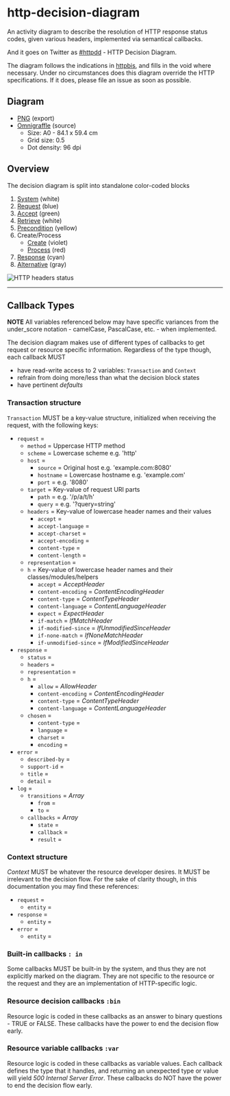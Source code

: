 # http-decision-diagram

An activity diagram to describe the resolution of HTTP response status codes, given various headers, implemented via semantical callbacks.

And it goes on Twitter as [#httpdd](https://twitter.com/search/realtime?q=httpdd) - HTTP Decision Diagram.

The diagram follows the indications in [httpbis](http://tools.ietf.org/wg/httpbis/), and fills in the void where necessary. Under no circumstances does this diagram override the HTTP specifications. If it does, please file an issue as soon as possible.

## Diagram

* [PNG](http-decision-diagram-v4.png) (export)
* [Omnigraffle](http-decision-diagram-v4.graffle) (source)
    * Size: A0 - 84.1 x 59.4 cm
    * Grid size: 0.5
    * Dot density: 96 dpi

## Overview

The decision diagram is split into standalone color-coded blocks

1. [System](README_system.md) (white)
1. [Request](README_request.md) (blue)
1. [Accept](README_accept.md) (green)
1. [Retrieve](README_retrieve.md) (white)
1. [Precondition](README_precondition.md) (yellow)
1. Create/Process
    * [Create](README_create.md) (violet)
    * [Process](README_process.md) (red)
1. [Response](README_response.md) (cyan)
1. [Alternative](README_alternative.md) (gray)

![HTTP headers status](https://rawgithub.com/andreineculau/http-decision-diagram/master/v4/http-decision-diagram-v4.png)


---

## Callback Types

**NOTE** All variables referenced below may have specific variances from the under_score notation - camelCase, PascalCase, etc. - when implemented.

The decision diagram makes use of different types of callbacks to get request or resource specific information. Regardless of the type though, each callback MUST

* have read-write access to 2 variables: `Transaction` and `Context`
* refrain from doing more/less than what the decision block states
* have pertinent *defaults*

### Transaction structure

`Transaction` MUST be a key-value structure, initialized when receiving the request, with the following keys:

* `request` =
  * `method` = Uppercase HTTP method
  * `scheme` = Lowercase scheme e.g. 'http'
  * `host` =
    * `source` = Original host e.g. 'example.com:8080'
    * `hostname` = Lowercase hostname e.g. 'example.com'
    * `port` = e.g. '8080'
  * `target` = Key-value of request URI parts
      * `path` = e.g. '/p/a/t/h'
      * `query` = e.g. '?query=string'
  * `headers` = Key-value of lowercase header names and their values
      * `accept` =
      * `accept-language` =
      * `accept-charset` =
      * `accept-encoding` =
      * `content-type` =
      * `content-length` =
  * `representation` =
  * `h` = Key-value of lowercase header names and their classes/modules/helpers
      * `accept` = *AcceptHeader*
      * `content-encoding` = *ContentEncodingHeader*
      * `content-type` = *ContentTypeHeader*
      * `content-language` = *ContentLanguageHeader*
      * `expect` = *ExpectHeader*
      * `if-match` = *IfMatchHeader*
      * `if-modified-since` = *IfUnmodifiedSinceHeader*
      * `if-none-match` = *IfNoneMatchHeader*
      * `if-unmodified-since` = *IfModifiedSinceHeader*
* `response` =
    * `status` =
    * `headers` =
    * `representation` =
    * `h` =
        * `allow` = *AllowHeader*
        * `content-encoding` = *ContentEncodingHeader*
        * `content-type` = *ContentTypeHeader*
        * `content-language` = *ContentLanguageHeader*
    * `chosen` =
        * `content-type` =
        * `language` =
        * `charset` =
        * `encoding` =
* `error` =
  * `described-by` =
  * `support-id` =
  * `title` =
  * `detail` =
* `log` =
    * `transitions` = *Array*
        * `from` =
        * `to` =
    * `callbacks` = *Array*
        * `state` =
        * `callback` =
        * `result` =

### Context structure

*Context* MUST be whatever the resource developer desires. It MUST be irrelevant to the decision flow. For the sake of clarity though, in this documentation you may find these references:

* `request` =
  * `entity` =
* `response` =
  * `entity` =
* `error` =
  * `entity` =

### Built-in callbacks `: in`
Some callbacks MUST be built-in by the system, and thus they are not explicitly marked on the diagram. They are not specific to the resource or the request and they are an implementation of HTTP-specific logic.

### Resource decision callbacks `:bin`
Resource logic is coded in these callbacks as an answer to binary questions - TRUE or FALSE. These callbacks have the power to end the decision flow early.

### Resource variable callbacks `:var`
Resource logic is coded in these callbacks as variable values. Each callback defines the type that it handles, and returning an unexpected type or value will yield _500 Internal Server Error_. These callbacks do NOT have the power to end the decision flow early.
